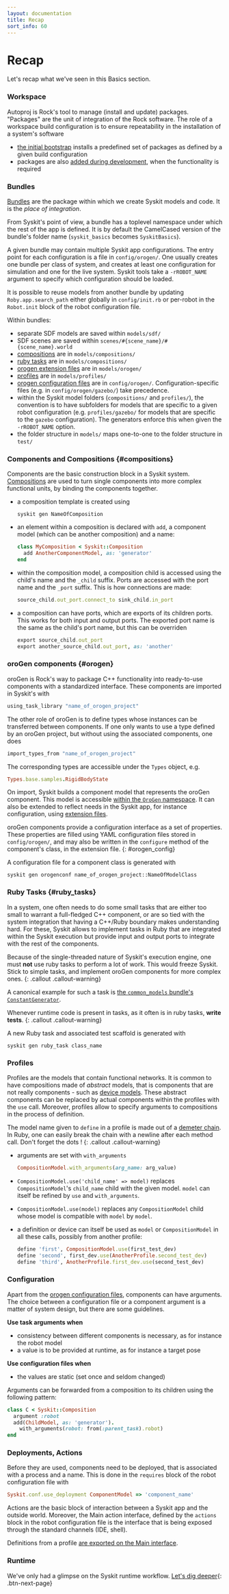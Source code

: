 ```yaml
---
layout: documentation
title: Recap
sort_info: 60
---
```


# Recap

Let's recap what we've seen in this Basics section.

### Workspace

Autoproj is Rock's tool to manage (install and update) packages. "Packages" are the unit
of integration of the Rock software. The role of a workspace build
configuration is to ensure repeatability in the installation of a system's
software

- [the initial bootstrap](installation.html) installs a predefined set of
  packages as defined by a given build configuration
- packages are also [added during development](composition.html#add_package),
  when the functionality is required

### Bundles

[Bundles](getting_started.html) are the package within which we create Syskit models and code. It is the _place of integration_.

From Syskit's point of view, a bundle has a toplevel namespace under which the rest of the app is defined. It is by default the CamelCased version of the bundle's folder name (`syskit_basics` becomes `SyskitBasics`).

A given bundle may contain multiple Syskit app configurations. The entry point
for each configuration is a file in `config/orogen/`. One usually creates one
bundle per class of system, and creates at least one configuration for
simulation and one for the live system. Syskit tools take a `-rROBOT_NAME`
argument to specify which configuration should be loaded.

It is possible to reuse models from another bundle by updating `Roby.app.search_path`
either globally in `config/init.rb` or per-robot in the `Robot.init` block of the robot
configuration file.

Within bundles:

- separate SDF models are saved within `models/sdf/`
- SDF scenes are saved within `scenes/#{scene_name}/#{scene_name}.world`
- [compositions](#compositions) are in `models/compositions/`
- [ruby tasks](#ruby_tasks) are in `models/compositions/`
- [orogen extension files](#orogen) are in `models/orogen/`
- [profiles](#profiles) are in `models/profiles/`
- [orogen configuration files](#orogen_config) are in `config/orogen/`.
  Configuration-specific files (e.g. in `config/orogen/gazebo/`) take precedence.
- within the Syskit model folders (`compositions/` and `profiles/`), the convention
  is to have subfolders for models that are specific to a given robot configuration
  (e.g. `profiles/gazebo/` for models that are specific to the `gazebo` configuration).
  The generators enforce this when given the `-rROBOT_NAME` option.
- the folder structure in `models/` maps one-to-one to the folder structure in `test/`

### Components and Compositions {#compositions}

Components are the basic construction block in a Syskit system.
[Compositions](composition.html) are used to turn single components into
more complex functional units, by binding the components together.

- a composition template is created using

  ~~~
  syskit gen NameOfComposition
  ~~~
- an element within a composition is declared with `add`, a component model
  (which can be another composition) and a name:

  ~~~ruby
  class MyComposition < Syskit::Composition
    add AnotherComponentModel, as: 'generator'
  end
  ~~~
- within the composition model, a composition child is accessed using the
  child's name and the `_child` suffix. Ports are accessed with the port name and
  the `_port` suffix. This is how connections are made:

  ~~~ruby
  source_child.out_port.connect_to sink_child.in_port
  ~~~
- a composition can have ports, which are exports of its children ports. This works
  for both input and output ports. The exported port name is the same as the child's
  port name, but this can be overriden

  ~~~ruby
  export source_child.out_port
  export another_source_child.out_port, as: 'another'
  ~~~

### oroGen components {#orogen}

oroGen is Rock's way to package C++ functionality into ready-to-use components with
a standardized interface. These components are imported in Syskit's with

~~~ruby
using_task_library "name_of_orogen_project"
~~~

The other role of oroGen is to define types whose instances can be transferred
between components. If one only wants to use a type defined by an oroGen
project, but without using the associated components, one does

~~~ruby
import_types_from "name_of_orogen_project"
~~~

The corresponding types are accessible under the `Types` object, e.g.

~~~ruby
Types.base.samples.RigidBodyState
~~~

On import, Syskit builds a component model that represents the oroGen
component. This model is accessible [within the `OroGen`
namespace](composition.html#orogen). It can also be extended to reflect needs
in the Syskit app, for instance configuration, using [extension
files](deployment.html#orogen_extension_files).

oroGen components provide a configuration interface as a set of properties.
These properties are filled using YAML configuration files stored in
`config/orogen/`, and may also be written in the `configure` method of the
component's class, in the extension file.
{: #orogen_config}

A configuration file for a component class is generated with

~~~
syskit gen orogenconf name_of_orogen_project::NameOfModelClass
~~~

### Ruby Tasks {#ruby_tasks}

In a system, one often needs to do some small tasks that are either too small
to warrant a full-fledged C++ component, or are so tied with the system integration
that having a C++/Ruby boundary makes understanding hard. For these, Syskit
allows to implement tasks in Ruby that are integrated within the Syskit
execution but provide input and output ports to integrate with the rest of the
components.

Because of the single-threaded nature of Syskit's execution engine, one must
**not** use ruby tasks to perform a lot of work. This would freeze Syskit.
Stick to simple tasks, and implement oroGen components for more complex ones.
{: .callout .callout-warning}

A canonical example for such a task is [the `common_models` bundle's `ConstantGenerator`](constant_generator.html).

Whenever runtime code is present in tasks, as it often is in ruby tasks,
**write tests**.
{: .callout .callout-warning}

A new Ruby task and associated test scaffold is generated with

~~~
syskit gen ruby_task class_name
~~~

### Profiles

Profiles are the models that contain functional networks. It is common to have
compositions made of _abstract_ models, that is components that are not really
components - such as [device models](devices.html). These abstract components
can be replaced by actual components within the profiles with the `use` call.
Moreover, profiles allow to specify arguments to compositions in the process
of definition.

The model name given to `define` in a profile is made out of a [demeter
chain](https://martinfowler.com/bliki/FluentInterface.html). In Ruby, one can
easily break the chain with a newline after each method call. Don't forget the
dots !
{: .callout .callout-warning}

- arguments are set with `with_arguments`

  ~~~ruby
  CompositionModel.with_arguments(arg_name: arg_value)
  ~~~

- `CompositionModel.use('child_name' => model)` replaces `CompositionModel`'s
  `child_name` child with the given model. `model` can itself be refined by `use`
  and `with_arguments`.
- `CompositionModel.use(model)` replaces any `CompositionModel`
  child whose model is compatible with `model` by `model`. 
- a definition or device can itself be used as `model` or `CompositionModel` in
  all these calls, possibly from another profile:

  ~~~ruby
  define 'first', CompositionModel.use(first_test_dev)
  define 'second', first_dev.use(AnotherProfile.second_test_dev)
  define 'third', AnotherProfile.first_dev.use(second_test_dev)
  ~~~

### Configuration

Apart from the [orogen configuration files](#orogen_config), components can have arguments.
The choice between a configuration file or a component argument is a matter of system design,
but there are some guidelines.

**Use task arguments when**

- consistency between different components is necessary, as for instance the robot model
- a value is to be provided at runtime, as for instance a target pose

**Use configuration files when**

- the values are static (set once and seldom changed)

Arguments can be forwarded from a composition to its children using the following pattern:

~~~ruby
class C < Syskit::Composition
  argument :robot
  add(ChildModel, as: 'generator').
    with_arguments(robot: from(:parent_task).robot)
end
~~~

### Deployments, Actions

Before they are used, components need to be deployed, that is associated with a
process and a name. This is done in the `requires` block of the robot
configuration file with

~~~ruby
Syskit.conf.use_deployment ComponentModel => 'component_name'
~~~

Actions are the basic block of interaction between a Syskit app and the outside
world.  Moreover, the Main action interface, defined by the `actions` block in
the robot configuration file is the interface that is being exposed through the
standard channels (IDE, shell).

Definitions from a profile [are exported on the Main interface](deployment.html#main).

### Runtime

We've only had a glimpse on the Syskit runtime workflow. [Let's dig deeper](../runtime_overview/index.html){: .btn-next-page}
